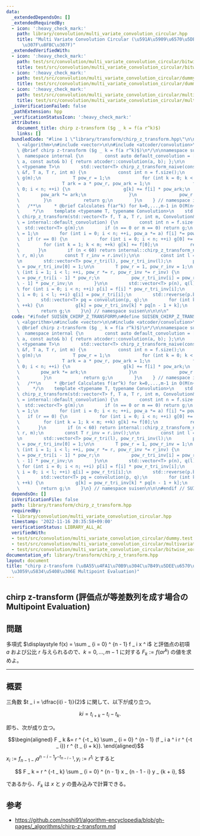 ```yaml
---
data:
  _extendedDependsOn: []
  _extendedRequiredBy:
  - icon: ':heavy_check_mark:'
    path: library/convolution/multi_variate_convolution_circular.hpp
    title: "Multi Variate Convolution Circular (\u591A\u5909\u6570\u5DE1\u56DE\u7573\
      \u307F\u8FBC\u307F)"
  _extendedVerifiedWith:
  - icon: ':heavy_check_mark:'
    path: test/src/convolution/multi_variate_convolution_circular/bitwise_xor_convolution.test.cpp
    title: test/src/convolution/multi_variate_convolution_circular/bitwise_xor_convolution.test.cpp
  - icon: ':heavy_check_mark:'
    path: test/src/convolution/multi_variate_convolution_circular/dummy.test.cpp
    title: test/src/convolution/multi_variate_convolution_circular/dummy.test.cpp
  - icon: ':heavy_check_mark:'
    path: test/src/convolution/multi_variate_convolution_circular/multivariate_convolution_cyclic.test.cpp
    title: test/src/convolution/multi_variate_convolution_circular/multivariate_convolution_cyclic.test.cpp
  _isVerificationFailed: false
  _pathExtension: hpp
  _verificationStatusIcon: ':heavy_check_mark:'
  attributes:
    document_title: chirp z-transform ($g _ k = f(a r^k)$)
    links: []
  bundledCode: "#line 1 \"library/transform/chirp_z_transform.hpp\"\n\n\n\n#include\
    \ <algorithm>\n#include <vector>\n\n#include <atcoder/convolution>\n\n/**\n *\
    \ @brief chirp z-transform ($g _ k = f(a r^k)$)\n*/\n\nnamespace suisen {\n  \
    \  namespace internal {\n        const auto default_convolution = [](const auto&\
    \ a, const auto& b) { return atcoder::convolution(a, b); };\n\n        template\
    \ <typename T>\n        std::vector<T> chirp_z_transform_naive(const std::vector<T>\
    \ &f, T a, T r, int m) {\n            const int n = f.size();\n            std::vector<T>\
    \ g(m);\n            T pow_r = 1;\n            for (int k = 0; k < m; ++k) {\n\
    \                T ark = a * pow_r, pow_ark = 1;\n                for (int i =\
    \ 0; i < n; ++i) {\n                    g[k] += f[i] * pow_ark;\n            \
    \        pow_ark *= ark;\n                }\n                pow_r *= r;\n   \
    \         }\n            return g;\n        }\n    } // namespace internal\n \
    \   /**\n     * @brief Calculates f(ar^k) for k=0,...,m-1 in O(M(n+m-1)+n+m) time\n\
    \     */\n    template <typename T, typename Convolution>\n    std::vector<T>\
    \ chirp_z_transform(std::vector<T> f, T a, T r, int m, Convolution&& convolution\
    \ = internal::default_convolution) {\n        const int n = f.size();\n      \
    \  std::vector<T> g(m);\n        if (n == 0 or m == 0) return g;\n        T pow_a\
    \ = 1;\n        for (int i = 0; i < n; ++i, pow_a *= a) f[i] *= pow_a;\n     \
    \   if (r == 0) {\n            for (int i = 0; i < n; ++i) g[0] += f[i];\n   \
    \         for (int k = 1; k < m; ++k) g[k] += f[0];\n            return g;\n \
    \       }\n        if (n < 60) return internal::chirp_z_transform_naive(f, a,\
    \ r, m);\n        const T r_inv = r.inv();\n\n        const int l = n + m - 1;\n\
    \n        std::vector<T> pow_r_tri(l), pow_r_tri_inv(l);\n        pow_r_tri[0]\
    \ = pow_r_tri_inv[0] = 1;\n\n        T pow_r = 1, pow_r_inv = 1;\n        for\
    \ (int i = 1; i < l; ++i, pow_r *= r, pow_r_inv *= r_inv) {\n            pow_r_tri[i]\
    \ = pow_r_tri[i - 1] * pow_r;\n            pow_r_tri_inv[i] = pow_r_tri_inv[i\
    \ - 1] * pow_r_inv;\n        }\n\n        std::vector<T> p(n), q(l);\n       \
    \ for (int i = 0; i < n; ++i) p[i] = f[i] * pow_r_tri_inv[i];\n        for (int\
    \ i = 0; i < l; ++i) q[i] = pow_r_tri[i];\n        std::reverse(p.begin(), p.end());\n\
    \        std::vector<T> pq = convolution(p, q);\n        for (int k = 0; k < m;\
    \ ++k) {\n            g[k] = pow_r_tri_inv[k] * pq[n - 1 + k];\n        }\n\n\
    \        return g;\n    }\n} // namespace suisen\n\n\n\n"
  code: "#ifndef SUISEN_CHIRP_Z_TRANSFORM\n#define SUISEN_CHIRP_Z_TRANSFORM\n\n#include\
    \ <algorithm>\n#include <vector>\n\n#include <atcoder/convolution>\n\n/**\n *\
    \ @brief chirp z-transform ($g _ k = f(a r^k)$)\n*/\n\nnamespace suisen {\n  \
    \  namespace internal {\n        const auto default_convolution = [](const auto&\
    \ a, const auto& b) { return atcoder::convolution(a, b); };\n\n        template\
    \ <typename T>\n        std::vector<T> chirp_z_transform_naive(const std::vector<T>\
    \ &f, T a, T r, int m) {\n            const int n = f.size();\n            std::vector<T>\
    \ g(m);\n            T pow_r = 1;\n            for (int k = 0; k < m; ++k) {\n\
    \                T ark = a * pow_r, pow_ark = 1;\n                for (int i =\
    \ 0; i < n; ++i) {\n                    g[k] += f[i] * pow_ark;\n            \
    \        pow_ark *= ark;\n                }\n                pow_r *= r;\n   \
    \         }\n            return g;\n        }\n    } // namespace internal\n \
    \   /**\n     * @brief Calculates f(ar^k) for k=0,...,m-1 in O(M(n+m-1)+n+m) time\n\
    \     */\n    template <typename T, typename Convolution>\n    std::vector<T>\
    \ chirp_z_transform(std::vector<T> f, T a, T r, int m, Convolution&& convolution\
    \ = internal::default_convolution) {\n        const int n = f.size();\n      \
    \  std::vector<T> g(m);\n        if (n == 0 or m == 0) return g;\n        T pow_a\
    \ = 1;\n        for (int i = 0; i < n; ++i, pow_a *= a) f[i] *= pow_a;\n     \
    \   if (r == 0) {\n            for (int i = 0; i < n; ++i) g[0] += f[i];\n   \
    \         for (int k = 1; k < m; ++k) g[k] += f[0];\n            return g;\n \
    \       }\n        if (n < 60) return internal::chirp_z_transform_naive(f, a,\
    \ r, m);\n        const T r_inv = r.inv();\n\n        const int l = n + m - 1;\n\
    \n        std::vector<T> pow_r_tri(l), pow_r_tri_inv(l);\n        pow_r_tri[0]\
    \ = pow_r_tri_inv[0] = 1;\n\n        T pow_r = 1, pow_r_inv = 1;\n        for\
    \ (int i = 1; i < l; ++i, pow_r *= r, pow_r_inv *= r_inv) {\n            pow_r_tri[i]\
    \ = pow_r_tri[i - 1] * pow_r;\n            pow_r_tri_inv[i] = pow_r_tri_inv[i\
    \ - 1] * pow_r_inv;\n        }\n\n        std::vector<T> p(n), q(l);\n       \
    \ for (int i = 0; i < n; ++i) p[i] = f[i] * pow_r_tri_inv[i];\n        for (int\
    \ i = 0; i < l; ++i) q[i] = pow_r_tri[i];\n        std::reverse(p.begin(), p.end());\n\
    \        std::vector<T> pq = convolution(p, q);\n        for (int k = 0; k < m;\
    \ ++k) {\n            g[k] = pow_r_tri_inv[k] * pq[n - 1 + k];\n        }\n\n\
    \        return g;\n    }\n} // namespace suisen\n\n\n#endif // SUISEN_CHIRP_Z_TRANSFORM\n"
  dependsOn: []
  isVerificationFile: false
  path: library/transform/chirp_z_transform.hpp
  requiredBy:
  - library/convolution/multi_variate_convolution_circular.hpp
  timestamp: '2022-11-16 20:35:58+09:00'
  verificationStatus: LIBRARY_ALL_AC
  verifiedWith:
  - test/src/convolution/multi_variate_convolution_circular/dummy.test.cpp
  - test/src/convolution/multi_variate_convolution_circular/multivariate_convolution_cyclic.test.cpp
  - test/src/convolution/multi_variate_convolution_circular/bitwise_xor_convolution.test.cpp
documentation_of: library/transform/chirp_z_transform.hpp
layout: document
title: "chirp z-transform (\u8A55\u4FA1\u70B9\u304C\u7B49\u5DEE\u6570\u5217\u3092\u6210\
  \u3059\u5834\u5408\u306E Multipoint Evaluation)"
---
```

## chirp z-transform (評価点が等差数列を成す場合の Multipoint Evaluation)

## 問題

多項式 $\displaystyle f(x) = \sum _ {i = 0} ^ {n - 1} f _ i x ^ i$ と評価点の初項 $a$ および公比 $r$ 与えられるので、$k = 0,\ldots, m - 1$ に対する $F _ k := f(a r ^ k)$ の値を求めよ。

---

## 概要

三角数 $t _ i = \dfrac{i(i - 1)}{2}$ に関して、以下が成り立つ。

$$
ki = t _ {i + k} - t _ i - t _ k.
$$

即ち、次が成り立つ。

$$\begin{aligned}
F _ k
&= r ^ {-t _ k} \sum _ {i = 0} ^ {n - 1} (f _ i a ^ i r ^ {-t _ i}) r ^ {t _ {i + k}}.
\end{aligned}$$

$x _ i := f _ {n - 1 - i} a ^ {n - i - 1} r ^ {-t _ {n - i - 1}}, y _ i := r ^ {t _ i}$ とすると

$$
F _ k = r ^ {-t _ k} \sum _ {i = 0} ^ {n - 1} x _ {n - 1 - i} y _ {k + i},
$$

であるから、$F _ k$ は $x$ と $y$ の畳み込みで計算できる。

## 参考

- https://github.com/noshi91/algorithm-encyclopedia/blob/gh-pages/_algorithms/chirp-z-transform.md